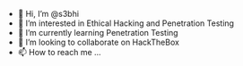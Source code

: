 - 👋 Hi, I’m @s3bhi
- 👀 I’m interested in Ethical Hacking and Penetration Testing
- 🌱 I’m currently learning Penetration Testing
- 💞️ I’m looking to collaborate on HackTheBox
- 📫 How to reach me ...

<!---
s3bhi/s3bhi is a ✨ special ✨ repository because its `README.md` (this file) appears on your GitHub profile.
You can click the Preview link to take a look at your changes.
--->
